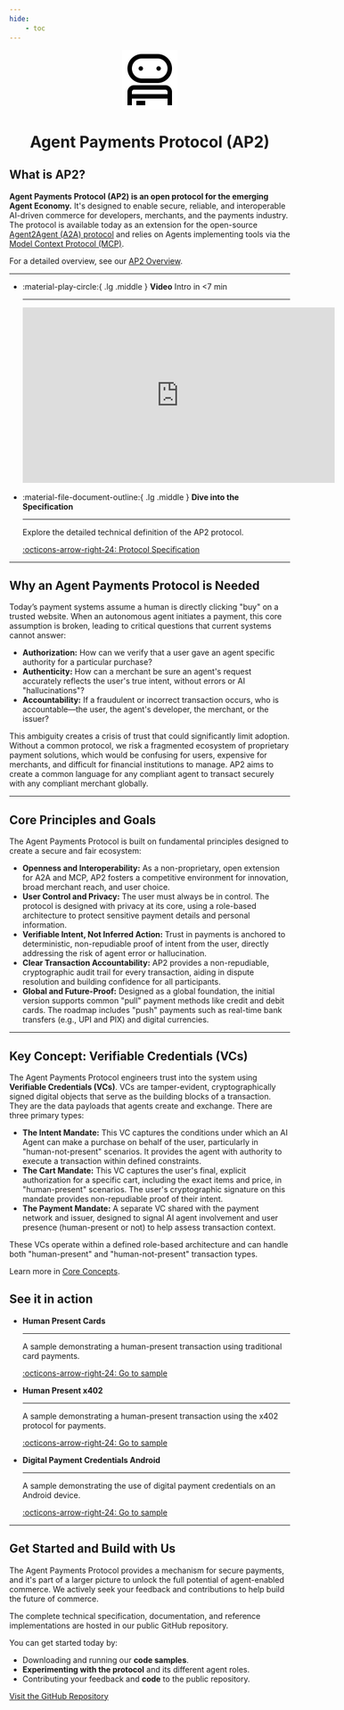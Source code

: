 ```yaml
---
hide:
    - toc
---
```


<!-- markdownlint-disable MD041 -->
<div style="text-align: center;">
  <div class="centered-logo-text-group">
    <img src="assets/ap2-logo-black.svg" alt="Agent Payments Protocol Logo" width="100">
    <h1>Agent Payments Protocol (AP2)</h1>
  </div>
</div>

## What is AP2?

**Agent Payments Protocol (AP2) is an open protocol for the emerging Agent
Economy.** It's designed to enable secure, reliable, and interoperable AI-driven
commerce for developers, merchants, and the payments industry. The protocol is
available today as an extension for the open-source
[Agent2Agent (A2A) protocol](https://a2a-protocol.org/) and relies on Agents
implementing tools via the
[Model Context Protocol (MCP)](https://modelcontextprotocol.io/).

For a detailed overview, see our [AP2 Overview](topics/what-is-ap2.md).

---

<div class="grid cards" markdown>

- :material-play-circle:{ .lg .middle } **Video** Intro in <7 min

    ---

    <iframe width="560" height="315" src="https://www.youtube.com/embed/yLTp3ic2j5c?si=kfASyAVW8QpzUTho" title="YouTube video player" frameborder="0" allow="accelerometer; autoplay; clipboard-write; encrypted-media; gyroscope; picture-in-picture; web-share" referrerpolicy="strict-origin-when-cross-origin" allowfullscreen></iframe>

- :material-file-document-outline:{ .lg .middle } **Dive into the
    Specification**

    ---

    Explore the detailed technical definition of the AP2 protocol.

    [:octicons-arrow-right-24: Protocol Specification](./specification.md)

</div>

---

## Why an Agent Payments Protocol is Needed

Today’s payment systems assume a human is directly clicking "buy" on a trusted
website. When an autonomous agent initiates a payment, this core assumption is
broken, leading to critical questions that current systems cannot answer:

- **Authorization:** How can we verify that a user gave an agent specific
    authority for a particular purchase?
- **Authenticity:** How can a merchant be sure an agent's request accurately
    reflects the user's true intent, without errors or AI "hallucinations"?
- **Accountability:** If a fraudulent or incorrect transaction occurs, who is
    accountable—the user, the agent's developer, the merchant, or the issuer?

This ambiguity creates a crisis of trust that could significantly limit
adoption. Without a common protocol, we risk a fragmented ecosystem of
proprietary payment solutions, which would be confusing for users, expensive for
merchants, and difficult for financial institutions to manage. AP2 aims to
create a common language for any compliant agent to transact securely with any
compliant merchant globally.

---

## Core Principles and Goals

The Agent Payments Protocol is built on fundamental principles designed to
create a secure and fair ecosystem:

- **Openness and Interoperability:** As a non-proprietary, open extension for
    A2A and MCP, AP2 fosters a competitive environment for innovation, broad
    merchant reach, and user choice.
- **User Control and Privacy:** The user must always be in control. The
    protocol is designed with privacy at its core, using a role-based
    architecture to protect sensitive payment details and personal information.
- **Verifiable Intent, Not Inferred Action:** Trust in payments is anchored to
    deterministic, non-repudiable proof of intent from the user, directly
    addressing the risk of agent error or hallucination.
- **Clear Transaction Accountability:** AP2 provides a non-repudiable,
    cryptographic audit trail for every transaction, aiding in dispute
    resolution and building confidence for all participants.
- **Global and Future-Proof:** Designed as a global foundation, the initial
    version supports common "pull" payment methods like credit and debit cards.
    The roadmap includes "push" payments such as real-time bank transfers (e.g.,
    UPI and PIX) and digital currencies.

---

## Key Concept: Verifiable Credentials (VCs)

The Agent Payments Protocol engineers trust into the system using **Verifiable
Credentials (VCs)**. VCs are tamper-evident, cryptographically signed digital
objects that serve as the building blocks of a transaction. They are the data
payloads that agents create and exchange. There are three primary types:

- **The Intent Mandate:** This VC captures the conditions under which an AI
    Agent can make a purchase on behalf of the user, particularly in
    "human-not-present" scenarios. It provides the agent with authority to
    execute a transaction within defined constraints.
- **The Cart Mandate:** This VC captures the user's final, explicit
    authorization for a specific cart, including the exact items and price, in
    "human-present" scenarios. The user's cryptographic signature on this
    mandate provides non-repudiable proof of their intent.
- **The Payment Mandate:** A separate VC shared with the payment network and
    issuer, designed to signal AI agent involvement and user presence
    (human-present or not) to help assess transaction context.

These VCs operate within a defined role-based architecture and can handle both
"human-present" and "human-not-present" transaction types.

Learn more in [Core Concepts](topics/core-concepts.md).

## See it in action

<div class="grid cards" markdown>

- **Human Present Cards**

    ---

    A sample demonstrating a human-present transaction using traditional card
    payments.

    [:octicons-arrow-right-24: Go to sample](https://github.com/google-agentic-commerce/AP2/tree/main/samples/python/scenarios/a2a/human-present/cards/)

- **Human Present x402**

    ---

    A sample demonstrating a human-present transaction using the x402 protocol
    for payments.

    [:octicons-arrow-right-24: Go to sample](https://github.com/google-agentic-commerce/AP2/tree/main/samples/python/scenarios/a2a/human-present/x402/)

- **Digital Payment Credentials Android**

    ---

    A sample demonstrating the use of digital payment credentials on an Android
    device.

    [:octicons-arrow-right-24: Go to sample](https://github.com/google-agentic-commerce/AP2/tree/main/samples/android/scenarios/digital-payment-credentials/run.sh)

</div>

---

## Get Started and Build with Us

The Agent Payments Protocol provides a mechanism for secure payments, and it's
part of a larger picture to unlock the full potential of agent-enabled commerce.
We actively seek your feedback and contributions to help build the future of
commerce.

The complete technical specification, documentation, and reference
implementations are hosted in our public GitHub repository.

You can get started today by:

- Downloading and running our **code samples**.
- **Experimenting with the protocol** and its different agent roles.
- Contributing your feedback and **code** to the public repository.

[Visit the GitHub Repository](https://github.com/google-agentic-commerce/AP2)
